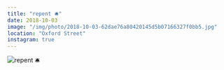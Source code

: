 ```yaml
---
title: "repent 🛎"
date: 2018-10-03
image: "/img/photo/2018-10-03-62dae76a80420145d5b07166327f0bb5.jpg"
location: "Oxford Street"
instagram: true
---
```


![repent 🛎](/img/photo/2018-10-03-62dae76a80420145d5b07166327f0bb5.jpg)
